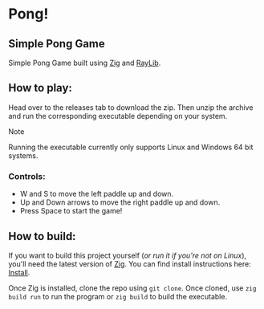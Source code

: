# **Pong!**

## Simple Pong Game
Simple Pong Game built using [Zig](https://ziglang.org/) and [RayLib](https://www.raylib.com/index.html).

## How to play:
Head over to the releases tab to download the zip. Then unzip the archive and run the corresponding executable depending on your system. 
> [!Note] 
> Running the executable currently only supports Linux and Windows 64 bit systems.

### Controls:
- W and S to move the left paddle up and down.
- Up and Down arrows to move the right paddle up and down.
- Press Space to start the game!


## How to build:
If you want to build this project yourself (*or run it if you're not on Linux*), you'll need the latest version of <ins>Zig</ins>. You can find install instructions here: [Install](https://ziglang.org/download/).

Once Zig is installed, clone the repo using `git clone`. Once cloned, use `zig build run` to run the program or `zig build` to build the executable. 